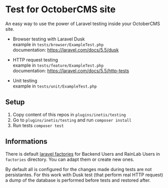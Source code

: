 # Test for OctoberCMS site

An easy way to use the power of Laravel testing inside your OctoberCMS site.

- Browser testing with Laravel Dusk  
example in `tests/browser/ExampleTest.php`   
documentation: https://laravel.com/docs/5.5/dusk

- HTTP request testing  
example in `tests/feature/ExampleTest.php`   
documentation: https://laravel.com/docs/5.5/http-tests

- Unit testing  
example in `tests/unit/ExampleTest.php`   

## Setup
1. Copy content of this repos in `plugins/inetis/testing`
2. Go to `plugins/inetis/testing` and run `composer install`
3. Run tests `composer test`

## Informations
There is default [laravel factories](https://laravel.com/docs/5.5/database-testing#writing-factories) for Backend Users
and RainLab Users in `factories` directory. You can adapt them or create new ones.

By default all is configured for the changes made during tests are not persistantes. For this work with Dusk test (that 
perform real HTTP request) a dump of the database is performed before tests and restored after.